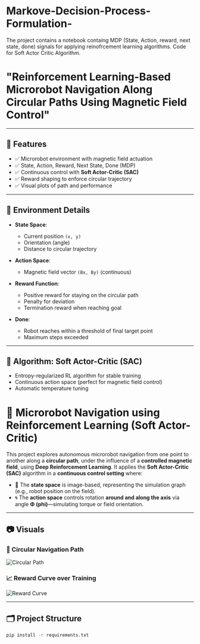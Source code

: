 # Markove-Decision-Process-Formulation-
The project contains a notebook containg MDP (State, Action, reward, next state, done) signals for applying reinofrcement learning algorithms. 
Code for Soft Actor Critic Algorithm. 
# "Reinforcement Learning-Based Microrobot Navigation Along Circular Paths Using Magnetic Field Control"


---

## 🚀 Features

- ✅ Microrobot environment with magnetic field actuation
- ✅ State, Action, Reward, Next State, Done (MDP)
- ✅ Continuous control with **Soft Actor-Critic (SAC)**
- ✅ Reward shaping to enforce circular trajectory
- ✅ Visual plots of path and performance

---

## 🧬 Environment Details

- **State Space**:
  - Current position `(x, y)`
  - Orientation (angle)
  - Distance to circular trajectory

- **Action Space**:
  - Magnetic field vector `(Bx, By)` (continuous)

- **Reward Function**:
  - Positive reward for staying on the circular path
  - Penalty for deviation
  - Termination reward when reaching goal

- **Done**:
  - Robot reaches within a threshold of final target point
  - Maximum steps exceeded

---

## 🧠 Algorithm: Soft Actor-Critic (SAC)

- Entropy-regularized RL algorithm for stable training
- Continuous action space (perfect for magnetic field control)
- Automatic temperature tuning



# 🤖 Microrobot Navigation using Reinforcement Learning (Soft Actor-Critic)

This project explores autonomous microrobot navigation from one point to another along a **circular path**, under the influence of a **controlled magnetic field**, using **Deep Reinforcement Learning**. It applies the **Soft Actor-Critic (SAC)** algorithm in a **continuous control setting** where:

- 📸 The **state space** is image-based, representing the simulation graph (e.g., robot position on the field).
- 🌀 The **action space** controls rotation **around and along the axis** via angle **Φ (phi)**—simulating torque or field orientation.

---

## 📷 Visuals

### 🧭 Circular Navigation Path  
![Circular Path](images/circular_path.png)

### 📈 Reward Curve over Training  
![Reward Curve](images/reward.png)

---

## 🗂️ Project Structure



```bash
pip install -r requirements.txt

